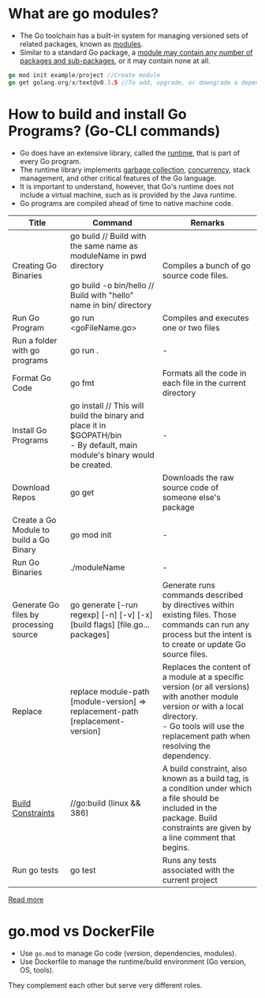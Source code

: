 # What are go modules?
- The Go toolchain has a built-in system for managing versioned sets of related packages, known as [modules](https://go.dev/doc/tutorial/create-module).
- Similar to a standard Go package, a [module may contain any number of packages and sub-packages](https://www.digitalocean.com/community/tutorials/how-to-use-go-modules), or it may contain none at all.

````go
go mod init example/project //Create module
go get golang.org/x/text@v0.3.5 //To add, upgrade, or downgrade a dependency
````

# How to build and install Go Programs? (Go-CLI commands)
- Go does have an extensive library, called the [runtime](https://pkg.go.dev/runtime), that is part of every Go program.
- The runtime library implements [garbage collection](../GarbageCollector/Readme.md), [concurrency](../ConcurrencyGoRoutines), stack management, and other critical features of the Go language.
- It is important to understand, however, that Go's runtime does not include a virtual machine, such as is provided by the Java runtime.
- Go programs are compiled ahead of time to native machine code.

| Title                                                                | Command                                                                                                                                         | Remarks                                                                                                                                                                                                      |
|----------------------------------------------------------------------|-------------------------------------------------------------------------------------------------------------------------------------------------|--------------------------------------------------------------------------------------------------------------------------------------------------------------------------------------------------------------|
| Creating Go Binaries                                                 | go build // Build with the same name as moduleName in pwd directory<br/><br/>go build -o bin/hello // Build with "hello" name in bin/ directory | Compiles a bunch of go source code files.                                                                                                                                                                    |
| Run Go Program                                                       | go run <goFileName.go>                                                                                                                          | Compiles and executes one or two files                                                                                                                                                                       |
| Run a folder with go programs                                        | go run .                                                                                                                                        | -                                                                                                                                                                                                            |
| Format Go Code                                                       | go fmt                                                                                                                                          | Formats all the code in each file in the current directory                                                                                                                                                   |                                                                                                                                                  |                                                                                                                                                                                                              |
| Install Go Programs                                                  | go install // This will build the binary and place it in $GOPATH/bin<br/>- By default, main module's binary would be created.                   | -                                                                                                                                                                                                            |
| Download Repos                                                       | go get                                                                                                                                          | Downloads the raw source code of someone else's package                                                                                                                                                      |                                                                                                                                                      |
| Create a Go Module to build a Go Binary                              | go mod init <moduleName>                                                                                                                        | -                                                                                                                                                                                                            |
| Run Go Binaries                                                      | ./moduleName                                                                                                                                    | -                                                                                                                                                                                                            |
| Generate Go files by processing source                               | go generate [-run regexp] [-n] [-v] [-x] [build flags] [file.go... packages]                                                                    | Generate runs commands described by directives within existing files. Those commands can run any process but the intent is to create or update Go source files.                                              |
| Replace                                                              | replace module-path [module-version] => replacement-path [replacement-version]                                                                  | Replaces the content of a module at a specific version (or all versions) with another module version or with a local directory. <br/>- Go tools will use the replacement path when resolving the dependency. |
| [Build Constraints](https://pkg.go.dev/cmd/go#hdr-Build_constraints) | //go:build (linux && 386)                                                                                                                       | A build constraint, also known as a build tag, is a condition under which a file should be included in the package. Build constraints are given by a line comment that begins.                               |
| Run go tests                                                         | go test                                                                                                                                         | Runs any tests associated with the current project                                                                                                                                                           |                                                                                                                                                           |

[Read more](https://www.digitalocean.com/community/tutorials/how-to-build-and-install-go-programs)

# go.mod vs DockerFile
- Use `go.mod` to manage Go code (version, dependencies, modules). 
- Use Dockerfile to manage the runtime/build environment (Go version, OS, tools).
  
They complement each other but serve very different roles.